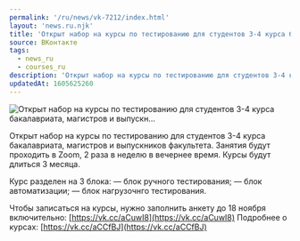 ```yaml
---
permalink: '/ru/news/vk-7212/index.html'
layout: 'news.ru.njk'
title: 'Открыт набор на курсы по тестированию для студентов 3-4 курса бакалавриата, магистров и выпускн'
source: ВКонтакте
tags:
  - news_ru
  - courses_ru
description: 'Открыт набор на курсы по тестированию для студентов 3-4 курса бакалавриата, магистров и выпускн…'
updatedAt: 1605625260
---
```

![Открыт набор на курсы по тестированию для студентов 3-4 курса бакалавриата, магистров и выпускн…](https://sun9-50.userapi.com/impg/3kAHlB794oOVNo5HB1Z7NXFM4OX_wR87z5Ysyw/AHXyRoC0IGg.jpg?size=1280x720&quality=96&sign=d7760006ab78444d7fcfe0b552beb36c&c_uniq_tag=NDTCLCM6HddbNyjqFxfyvZ6ZfkWB3mOCTvv5OJvKY0A&type=album)

Открыт набор на курсы по тестированию для студентов 3-4 курса бакалавриата, магистров и выпускников факультета. Занятия будут проходить в Zoom, 2 раза в неделю в вечернее время. Курсы будут длиться 3 месяца.

Курс разделен на 3 блока:
— блок ручного тестирования;
— блок автоматизации;
— блок нагрузочнго тестирования.

Чтобы записаться на курсы, нужно заполнить анкету до 18 ноября включительно: [https://vk.cc/aCuwI8](https://vk.cc/aCuwI8)
Подробнее о курсах: [https://vk.cc/aCCfBJ](https://vk.cc/aCCfBJ)

